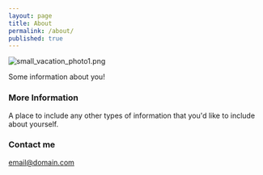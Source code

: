 ```yaml
---
layout: page
title: About
permalink: /about/
published: true
---
```








![small_vacation_photo1.png]({{site.baseurl}}/images/small_vacation_photo1.png)

Some information about you!

### More Information

A place to include any other types of information that you'd like to include about yourself.

### Contact me


[email@domain.com](mailto:email@domain.com)
